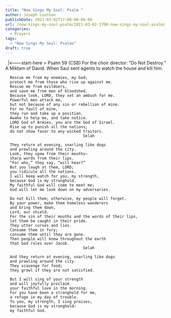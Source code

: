 ```yaml
---
title: "Now Sings My Soul: Psalm "
author: Joseph Louthan
publishDate: 2021-03-02T17:00:00-06:00
url: /now-sings-my-soul-psalm/2021-03-02-1700-now-sings-my-soul-psalm/
categories:
  - Prayers
tags:
  - "Now Sings My Soul: Psalms"
draft: true
---
```

<div style="font-variant: small-caps;">

</div>
&nbsp;
    |<---start-here
> Psalm 59 (CSB)
For the choir director: “Do Not Destroy.” A Miktam of David. When Saul sent agents to watch the house and kill him. 

      Rescue me from my enemies, my God; 
      protect me from those who rise up against me. 
      Rescue me from evildoers, 
      and save me from men of bloodshed. 
      Because look, LORD, they set an ambush for me. 
      Powerful men attack me, 
      but not because of any sin or rebellion of mine. 
      For no fault of mine, 
      they run and take up a position. 
      Awake to help me, and take notice. 
      LORD God of Armies, you are the God of Israel. 
      Rise up to punish all the nations; 
      do not show favor to any wicked traitors. 
                                      Selah 

      They return at evening, snarling like dogs 
      and prowling around the city. 
      Look, they spew from their mouths—
      sharp words from their lips. 
      “For who,” they say, “will hear?” 
      But you laugh at them, LORD; 
      you ridicule all the nations. 
      I will keep watch for you, my strength, 
      because God is my stronghold. 
      My faithful God will come to meet me; 
      God will let me look down on my adversaries. 

      Do not kill them; otherwise, my people will forget. 
      By your power, make them homeless wanderers 
      and bring them down, 
      Lord, our shield. 
      For the sin of their mouths and the words of their lips, 
      let them be caught in their pride. 
      They utter curses and lies. 
      Consume them in fury; 
      consume them until they are gone. 
      Then people will know throughout the earth 
      that God rules over Jacob. 
                                      Selah 

      And they return at evening, snarling like dogs 
      and prowling around the city. 
      They scavenge for food; 
      they growl if they are not satisfied. 

      But I will sing of your strength 
      and will joyfully proclaim 
      your faithful love in the morning. 
      For you have been a stronghold for me, 
      a refuge in my day of trouble. 
      To you, my strength, I sing praises, 
      because God is my stronghold—
      my faithful God.
